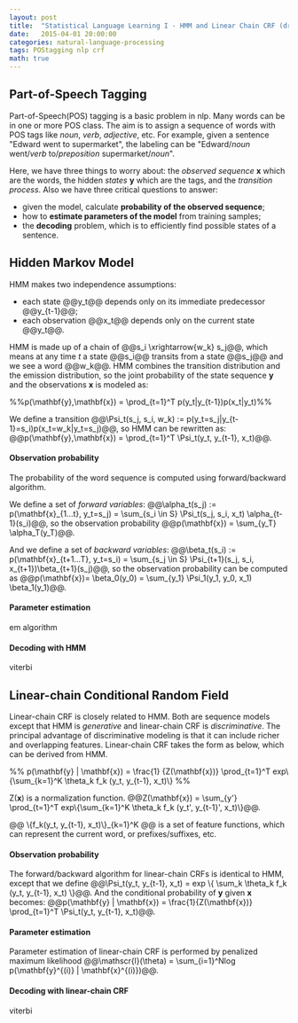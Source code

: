 ```yaml
---
layout: post
title:  "Statistical Language Learning I - HMM and Linear Chain CRF (draft)"
date:   2015-04-01 20:00:00
categories: natural-language-processing
tags: POStagging nlp crf
math: true
---
```


## Part-of-Speech Tagging

Part-of-Speech(POS) tagging is a basic problem in nlp. Many words can be in one or more POS class. The aim is to assign a sequence of words with POS tags like _noun_, _verb_, _adjective_, etc. For example, given a sentence "Edward went to supermarket", the labeling can be "Edward/_noun_ went/_verb_ to/_preposition_ supermarket/_noun_".

Here, we have three things to worry about: the _observed sequence_ **x** which are the words, the hidden _states_ **y** which are the tags, and the _transition process_. Also we have three critical questions to answer:

- given the model, calculate **probability of the observed sequence**;
- how to **estimate parameters of the model** from training samples;
- the **decoding** problem, which is to efficiently find possible states of a sentence.

## Hidden Markov Model

HMM makes two independence assumptions:
- each state @@y_t@@ depends only on its immediate predecessor @@y_{t-1}@@;
- each observation @@x_t@@ depends only on the current state @@y_t@@.

HMM is made up of a chain of @@s_i \xrightarrow{w_k} s_j@@, which means at any time _t_ a state @@s_i@@ transits from a state @@s_j@@ and we see a word @@w_k@@. HMM combines the transition distribution and the emission distribution, so the joint probability of the state sequence **y** and the observations **x** is modeled as:

%%p(\mathbf{y},\mathbf{x}) = \prod_{t=1}^T p(y_t\|y_{t-1})p(x_t\|y_t)%%

We define a transition @@\Psi_t(s_j, s_i, w_k) := p(y_t=s_j\|y_{t-1}=s_i)p(x_t=w_k\|y_t=s_j)@@, so HMM can be rewritten as: @@p(\mathbf{y},\mathbf{x}) = \prod_{t=1}^T \Psi_t(y_t, y_{t-1}, x_t)@@.

#### Observation probability

The probability of the word sequence is computed using forward/backward algorithm.

We define a set of _forward variables_: @@\alpha_t(s_j) := p(\mathbf{x}\_{1...t}, y_t=s_j) = \sum\_{s_i \in S} \Psi_t(s_j, s_i, x_t) \alpha_{t-1}(s_i)@@, so the observation probability @@p(\mathbf{x}) = \sum_{y_T} \alpha_T(y_T)@@.

And we define a set of _backward variables_: @@\beta_t(s_i) := p(\mathbf{x}\_{t+1...T}, y_t=s_i) = \sum_{s_j \in S} \Psi_{t+1}(s_j, s_i, x_{t+1})\beta_{t+1}(s_j)@@, so the observation probability can be computed as @@p(\mathbf{x})= \beta_0(y_0) = \sum_{y_1} \Psi_1(y_1, y_0, x_1) \beta_1(y_1)@@.


#### Parameter estimation

em algorithm

#### Decoding with HMM

viterbi

## Linear-chain Conditional Random Field

Linear-chain CRF is closely related to HMM. Both are sequence models except that HMM is _generative_ and linear-chain CRF is _discriminative_. The principal advantage of discriminative modeling is that it can include richer and overlapping features. Linear-chain CRF takes the form as below, which can be derived from HMM.

%%
p(\mathbf{y} \| \mathbf{x}) = \frac{1} {Z(\mathbf{x})} \prod_{t=1}^T exp\\{\sum_{k=1}^K \theta_k f_k (y_t, y_{t-1}, x_t)\\}
%%

Z(**x**) is a normalization function. @@Z(\mathbf{x}) = \sum_{y'} \prod_{t=1}^T exp\\{\sum_{k=1}^K \theta_k f_k (y_t', y_{t-1}', x_t)\\}@@.

@@ \\{f_k(y_t, y_{t-1}, x_t)\\}_{k=1}^K @@ is a set of feature functions, which can represent the current word, or prefixes/suffixes, etc.

#### Observation probability

The forward/backward algorithm for linear-chain CRFs is identical to HMM, except that we define @@\Psi_t(y_t, y_{t-1}, x_t) = exp \\{ \sum_k \theta_k f_k (y_t, y_{t-1}, x_t) \\}@@. And the conditional probability of **y** given **x** becomes: @@p(\mathbf{y} \| \mathbf{x}) = \frac{1}{Z(\mathbf{x})} \prod_{t=1}^T \Psi_t(y_t, y_{t-1}, x_t)@@.

#### Parameter estimation

Parameter estimation of linear-chain CRF is performed by penalized maximum likelihood @@\mathscr{l}(\theta) = \sum_{i=1}^Nlog p(\mathbf{y}^{(i)} \| \mathbf{x}^{(i)})@@.



#### Decoding with linear-chain CRF

viterbi